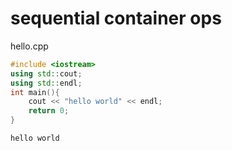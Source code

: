 # sequential container ops
hello.cpp 
```cpp
#include <iostream>
using std::cout;
using std::endl;
int main(){
    cout << "hello world" << endl;
    return 0;
}
```
```
hello world
```